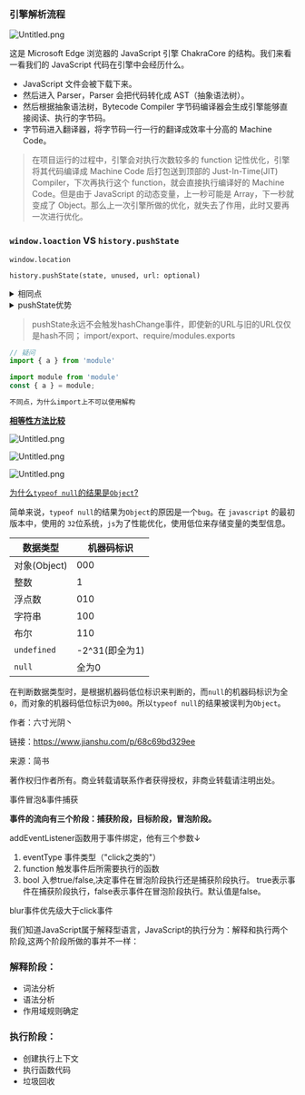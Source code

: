 
### 引擎解析流程


![Untitled.png](/notion/images/998b1f85b3cc1d9acc852e2611260d99.png)


这是 Microsoft Edge 浏览器的 JavaScript 引擎 ChakraCore 的结构。我们来看一看我们的 JavaScript 代码在引擎中会经历什么。

- JavaScript 文件会被下载下来。
- 然后进入 Parser，Parser 会把代码转化成 AST（抽象语法树）。
- 然后根据抽象语法树，Bytecode Compiler 字节码编译器会生成引擎能够直接阅读、执行的字节码。
- 字节码进入翻译器，将字节码一行一行的翻译成效率十分高的 Machine Code。
> 在项目运行的过程中，引擎会对执行次数较多的 function 记性优化，引擎将其代码编译成 Machine Code 后打包送到顶部的 Just-In-Time(JIT) Compiler，下次再执行这个 function，就会直接执行编译好的 Machine Code。但是由于 JavaScript 的动态变量，上一秒可能是 Array，下一秒就变成了 Object。那么上一次引擎所做的优化，就失去了作用，此时又要再一次进行优化。

### `window.loaction` **VS** `history.pushState`


`window.location` 


`history.pushState(state, unused, url: optional)` 

<details>
<summary>相同点</summary>

修改hash都会产生历史记录


</details>

<details>
<summary>pushState优势</summary>
- 新的url可以是与当前url相同源的任何url，`window.location`只有修改hash时才会保持在相同的文档中
- 修改url是可选的（optional）, `window.location = '#foo'`   如果hash不是 ‘#foo’ 则会产生一条历史记录
- 

</details>

> pushState永远不会触发hashChange事件，即使新的URL与旧的URL仅仅是hash不同；
> import/export、require/modules.exports

```javascript
// 疑问
import { a } from 'module' 

import module from 'module'
const { a } = module;

不同点，为什么import上不可以使用解构
```


[**相等性方法比较**](https://developer.mozilla.org/zh-CN/docs/Web/JavaScript/Equality_comparisons_and_sameness#%E7%9B%B8%E7%AD%89%E6%80%A7%E6%96%B9%E6%B3%95%E6%AF%94%E8%BE%83)


![Untitled.png](https://prod-files-secure.s3.us-west-2.amazonaws.com/798f6593-941a-407f-a3f2-944d2974b71d/ffb8ef19-b897-4933-a16b-58a2e5821155/Untitled.png?X-Amz-Algorithm=AWS4-HMAC-SHA256&X-Amz-Content-Sha256=UNSIGNED-PAYLOAD&X-Amz-Credential=ASIAZI2LB466ZJYA4WIH%2F20250724%2Fus-west-2%2Fs3%2Faws4_request&X-Amz-Date=20250724T144425Z&X-Amz-Expires=3600&X-Amz-Security-Token=IQoJb3JpZ2luX2VjEAQaCXVzLXdlc3QtMiJHMEUCICbb2YSWWJgNlA4Zi%2FnSCOsBHQI9FtjiNb0%2FidZUsbJTAiEAi7o161ZD%2BEo6h8u7SQ6VSupg3edo892ZY0ql7ttdERYq%2FwMILRAAGgw2Mzc0MjMxODM4MDUiDJ2Oinv6pm779exEkircAxnFGMfOgy2Dto%2FLe7VWVAarC29XxJNGfwjEBcbEbS%2BYx3qjy68FJlVq8GscLVRmHSDbHyll41k1qi1X7lkPzjtzJVPSbepVZ60ueiAEvCBQbLfyNUk%2BzoysemkPmQZLMShbXFiGoSsGUTGepRuf%2Frbze0Ih1WM6S8HruOsMlQzk%2B9fyiweCFdrk1ySnq0vFSJZFvJCwWnInt%2Bl5OoK3E1gnHwlTbM6O8AHRJGVJXz5ZcaaT9bgsI5sRIHOyji%2FJJa8c9ptuIAx3Ed4QpOJGWSy0fL2nqD%2Fy2rENJqMVHkpvlaTsQztN1dHjKNhbHtq%2BThJss%2Bkv2jhrdI29L5PkGpIxCjTj3PASe%2FSrUmUyXX83YxcxxMWoX6ShKOUwVQcryJ9PuRkgS2weUZuW5KW%2FOy5Z9%2B6XS6rK4Oj9ylgI02HPP3GuPwa%2FZj9luu4uoyE3iqXp9vjJsQ2PHcC%2FKDj2Uo%2FhQHn%2BaYdc8Xcr0jUjfjhE%2BnrrSTLSZyF6mGa4M9OrBASEYIOEdQgQzryKA4o4zbxMGAApdyXxYfBtm6JChkMz6RLUxU38vih2FEeVA5Iwaw6OVP1B9M8UpgVkpadu0dhesb4dKhV644GQ6VJhBrYWOhVFbtDby3Xc3ZkbMJq%2FiMQGOqUBH%2Bz9kf%2FP9SSR7BHElB%2FWG9kaBnjX5%2B4wN6YX0yP5kYTTmiMAsPgIsrvGA%2BQjG2r0VCctBbKSVJAcib2hp6tmk6COQMyGtk7Ya8mC8W985EyrtXxbnW4lO7kcIlQ5Bu2BFJaO66KNWfARKzZ8jDaTO2to%2BYERrgayYS2VMW7Jr78j1AZ3QGUGfJvwAxkAEacgOKLXJaZw8stA4tp0yZkf6wVRJsPw&X-Amz-Signature=a5389bf9cb64b498c12aaba944121ee330cdc0b76d634d8b51b962cc72ca96e6&X-Amz-SignedHeaders=host&x-amz-checksum-mode=ENABLED&x-id=GetObject)


![Untitled.png](/notion/images/d658fa4c22bab94a7975579900d01604.png)


![Untitled.png](/notion/images/9979ae5d90c0971ff4b6616a678b843c.png)


[为什么](https://links.jianshu.com/go?to=https%3A%2F%2Flink.juejin.cn%3Ftarget%3Dhttps%253A%252F%252Fblog.csdn.net%252Fwoshinidedege%252Farticle%252Fdetails%252F78659183%253FlocationNum%253D10%2526fps%253D1)[`typeof null`](https://links.jianshu.com/go?to=https%3A%2F%2Flink.juejin.cn%3Ftarget%3Dhttps%253A%252F%252Fblog.csdn.net%252Fwoshinidedege%252Farticle%252Fdetails%252F78659183%253FlocationNum%253D10%2526fps%253D1)[的结果是](https://links.jianshu.com/go?to=https%3A%2F%2Flink.juejin.cn%3Ftarget%3Dhttps%253A%252F%252Fblog.csdn.net%252Fwoshinidedege%252Farticle%252Fdetails%252F78659183%253FlocationNum%253D10%2526fps%253D1)[`Object`](https://links.jianshu.com/go?to=https%3A%2F%2Flink.juejin.cn%3Ftarget%3Dhttps%253A%252F%252Fblog.csdn.net%252Fwoshinidedege%252Farticle%252Fdetails%252F78659183%253FlocationNum%253D10%2526fps%253D1)[?](https://links.jianshu.com/go?to=https%3A%2F%2Flink.juejin.cn%3Ftarget%3Dhttps%253A%252F%252Fblog.csdn.net%252Fwoshinidedege%252Farticle%252Fdetails%252F78659183%253FlocationNum%253D10%2526fps%253D1)


简单来说，`typeof null`的结果为`Object`的原因是一个`bug`。在 `javascript` 的最初版本中，使用的 `32`位系统，`js`为了性能优化，使用低位来存储变量的类型信息。


| 数据类型        | 机器码标识       |
| ----------- | ----------- |
| 对象(Object)  | 000         |
| 整数          | 1           |
| 浮点数         | 010         |
| 字符串         | 100         |
| 布尔          | 110         |
| `undefined` | -2^31(即全为1) |
| `null`      | 全为0         |


在判断数据类型时，是根据机器码低位标识来判断的，而`null`的机器码标识为全`0`，而对象的机器码低位标识为`000`。所以`typeof null`的结果被误判为`Object`。


作者：六寸光阴丶


链接：https://www.jianshu.com/p/68c69bd329ee


来源：简书


著作权归作者所有。商业转载请联系作者获得授权，非商业转载请注明出处。


事件冒泡&事件捕获


**事件的流向有三个阶段：捕获阶段，目标阶段，冒泡阶段。**


addEventListener函数用于事件绑定，他有三个参数↓

1. eventType 事件类型（"click之类的"）
2. function 触发事件后所需要执行的函数
3. bool 入参true/false,决定事件在冒泡阶段执行还是捕获阶段执行。
true表示事件在捕获阶段执行，false表示事件在冒泡阶段执行。默认值是false。

blur事件优先级大于click事件


我们知道JavaScript属于解释型语言，JavaScript的执行分为：解释和执行两个阶段,这两个阶段所做的事并不一样：


### 解释阶段：

- 词法分析
- 语法分析
- 作用域规则确定

### 执行阶段：

- 创建执行上下文
- 执行函数代码
- 垃圾回收
